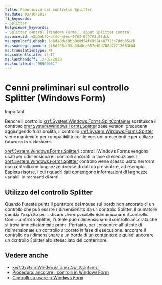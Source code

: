 ```yaml
---
title: Panoramica del controllo Splitter
ms.date: 03/30/2017
f1_keywords:
- Splitter
helpviewer_keywords:
- Splitter control [Windows Forms], about Splitter control
ms.assetid: e2b6ab83-dfdd-40ec-9762-850702c82dcb
ms.openlocfilehash: 3d6da8daf9bb0e8df4f69554a87725a7ddb65acb
ms.sourcegitcommit: 9f6df084c53a3da0ea657ed0d708a72213683084
ms.translationtype: MT
ms.contentlocale: it-IT
ms.lasthandoff: 12/09/2020
ms.locfileid: "96960961"
---
```

# <a name="splitter-control-overview-windows-forms"></a>Cenni preliminari sul controllo Splitter (Windows Form)
> [!IMPORTANT]
> Benché il controllo <xref:System.Windows.Forms.SplitContainer> sostituisca il controllo <xref:System.Windows.Forms.Splitter> delle versioni precedenti aggiungendo funzionalità, il controllo <xref:System.Windows.Forms.Splitter> viene mantenuto per compatibilità con le versioni precedenti e per utilizzo futuro se lo si desidera.  
  
 <xref:System.Windows.Forms.Splitter>I controlli Windows Forms vengono usati per ridimensionare i controlli ancorati in fase di esecuzione. Il <xref:System.Windows.Forms.Splitter> controllo viene spesso usato nei form con controlli con lunghezze diverse di dati da presentare, ad esempio Esplora risorse, i cui riquadri dati contengono informazioni di larghezze variabili in momenti diversi.  
  
## <a name="working-with-the-splitter-control"></a>Utilizzo del controllo Splitter  
 Quando l'utente punta il puntatore del mouse sul bordo non ancorato di un controllo che può essere ridimensionato da un controllo Splitter, il puntatore cambia l'aspetto per indicare che è possibile ridimensionare il controllo. Con il controllo Splitter, l'utente può ridimensionare il controllo ancorato che si trova immediatamente prima. Pertanto, per consentire all'utente di ridimensionare un controllo ancorato in fase di esecuzione, ancorare il controllo da ridimensionare a un bordo di un contenitore e quindi ancorare un controllo Splitter allo stesso lato del contenitore.  
  
## <a name="see-also"></a>Vedere anche

- <xref:System.Windows.Forms.SplitContainer>
- [Procedura: ancorare i controlli in Windows Form](how-to-dock-controls-on-windows-forms.md)
- [Controlli da usare in Windows Form](controls-to-use-on-windows-forms.md)
